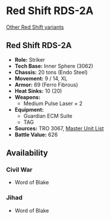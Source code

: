 # Red Shift RDS-2A

[Other Red Shift variants](../red_shift.md)

## Red Shift RDS-2A
- **Role:** Striker
- **Tech Base:** Inner Sphere (3062)
- **Chassis:** 20 tons (Endo Steel)
- **Movement:** 9 / 14, XL
- **Armor:** 69 (Ferro Fibrous)
- **Heat Sinks:** 10 (20)
- **Weapons:**
  - Medium Pulse Laser × 2
- **Equipment:**
  - Guardian ECM Suite
  - TAG
- **Sources:** TRO 3067, [Master Unit List](http://masterunitlist.info/Unit/Details/4906/red-shift-rds-2a)
- **Battle Value:** 626

## Availability

### Civil War
- Word of Blake

### Jihad
- Word of Blake

